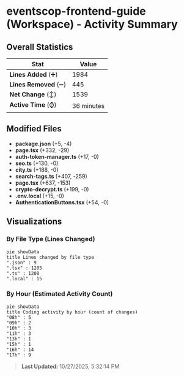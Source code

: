 # eventscop-frontend-guide (Workspace) - Activity Summary 

## Overall Statistics

| Stat                   | Value                                                             |
| ---------------------- | ----------------------------------------------------------------- |
| **Lines Added** (➕)   | 1984                                          |
| **Lines Removed** (➖) | 445                                        |
| **Net Change** (↕)    | 1539                |
| **Active Time** (⌚)   | 36 minutes |


## Modified Files
- **package.json** (+5, -4)
- **page.tsx** (+332, -29)
- **auth-token-manager.ts** (+17, -0)
- **seo.ts** (+130, -0)
- **city.ts** (+188, -0)
- **search-tags.ts** (+407, -259)
- **page.tsx** (+637, -153)
- **crypto-decrypt.ts** (+199, -0)
- **.env.local** (+15, -0)
- **AuthenticationButtons.tsx** (+54, -0)

## Visualizations

### By File Type (Lines Changed)

```mermaid
pie showData
title Lines changed by file type
".json" : 9
".tsx" : 1205
".ts" : 1200
".local" : 15
```

### By Hour (Estimated Activity Count)

```mermaid
pie showData
title Coding activity by hour (count of changes)
"08h" : 5
"09h" : 2
"10h" : 3
"11h" : 3
"13h" : 1
"15h" : 1
"16h" : 14
"17h" : 9
```


> **Last Updated:** 10/27/2025, 5:32:14 PM